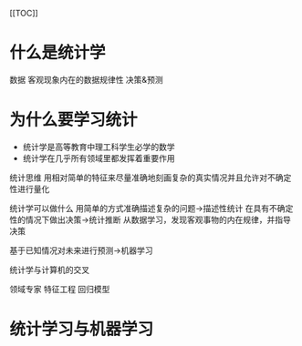 [[TOC]]

# 什么是统计学
数据
客观现象内在的数据规律性
决策&预测

# 为什么要学习统计
+ 统计学是高等教育中理工科学生必学的数学
+ 统计学在几乎所有领域里都发挥着重要作用

统计思维
用相对简单的特征来尽量准确地刻画复杂的真实情况并且允许对不确定性进行量化

统计学可以做什么
用简单的方式准确描述复杂的问题->描述性统计
在具有不确定性的情况下做出决策->统计推断
从数据学习，发现客观事物的内在规律，并指导决策

基于已知情况对未来进行预测->机器学习

统计学与计算机的交叉

领域专家
特征工程
回归模型

# 统计学习与机器学习
